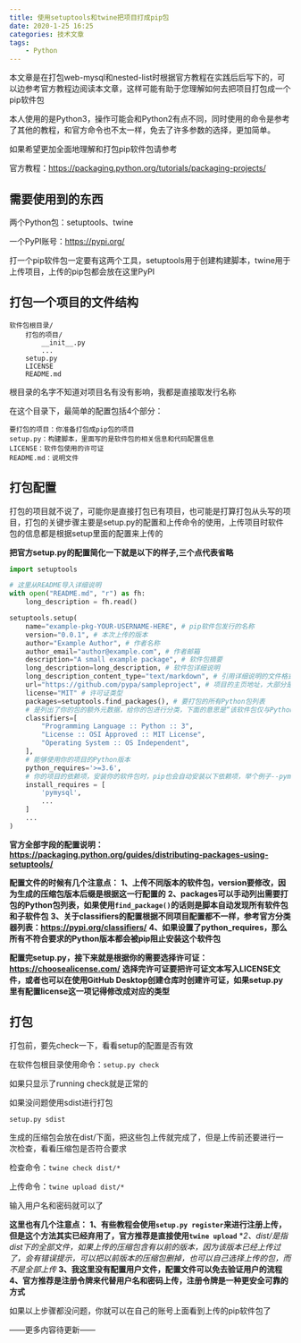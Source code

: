 ```yaml
---
title: 使用setuptools和twine把项目打成pip包
date: 2020-1-25 16:25
categories: 技术文章
tags:
    - Python
---
```


本文章是在打包web-mysql和nested-list时根据官方教程在实践后后写下的，可以边参考官方教程边阅读本文章，这样可能有助于您理解如何去把项目打包成一个pip软件包

本人使用的是Python3，操作可能会和Python2有点不同，同时使用的命令是参考了其他的教程，和官方命令也不太一样，免去了许多参数的选择，更加简单。

如果希望更加全面地理解和打包pip软件包请参考

官方教程：https://packaging.python.org/tutorials/packaging-projects/

需要使用到的东西
---

两个Python包：setuptools、twine

一个PyPI账号：https://pypi.org/

打一个pip软件包一定要有这两个工具，setuptools用于创建构建脚本，twine用于上传项目，上传的pip包都会放在这里PyPI

打包一个项目的文件结构
---

```Text
软件包根目录/
    打包的项目/
        __init__.py
        ...
    setup.py
    LICENSE
    README.md
```

根目录的名字不知道对项目名有没有影响，我都是直接取发行名称

在这个目录下，最简单的配置包括4个部分：

```Text
要打包的项目：你准备打包成pip包的项目
setup.py：构建脚本，里面写的是软件包的相关信息和代码配置信息
LICENSE：软件包使用的许可证
README.md：说明文件
```

打包配置
---

打包的项目就不说了，可能你是直接打包已有项目，也可能是打算打包从头写的项目，打包的关键步骤主要是setup.py的配置和上传命令的使用，上传项目时软件包的信息都是根据setup里面的配置来上传的

**把官方setup.py的配置简化一下就是以下的样子,三个点代表省略**

```Python
import setuptools

# 这里从README导入详细说明
with open("README.md", "r") as fh:
    long_description = fh.read()

setuptools.setup(
    name="example-pkg-YOUR-USERNAME-HERE", # pip软件包发行的名称
    version="0.0.1", # 本次上传的版本
    author="Example Author", # 作者名称
    author_email="author@example.com", # 作者邮箱
    description="A small example package", # 软件包摘要
    long_description=long_description, # 软件包详细说明
    long_description_content_type="text/markdown", # 引用详细说明的文件格式
    url="https://github.com/pypa/sampleproject", # 项目的主页地址，大部分是使用该项目在自己代码储存库的地址
    license="MIT" # 许可证类型
    packages=setuptools.find_packages(), # 要打包的所有Python包列表
    # 是列出了你的包的额外元数据，给你的包进行分类，下面的意思是“该软件包仅与Python 3兼容，已获得MIT许可，与操作系统无关”
    classifiers=[
        "Programming Language :: Python :: 3",
        "License :: OSI Approved :: MIT License",
        "Operating System :: OS Independent",
    ],
    # 能够使用你的项目的Python版本
    python_requires='>=3.6',
    # 你的项目的依赖项，安装你的软件包时，pip也会自动安装以下依赖项，举个例子--pymysql
    install_requires = [
        'pymysql',
        ...
    ]
    ...
)
```

**官方全部字段的配置说明：https://packaging.python.org/guides/distributing-packages-using-setuptools/**

**配置文件的时候有几个注意点：**
**1、上传不同版本的软件包，version要修改，因为生成的压缩包版本后缀是根据这一行配置的**
**2、packages可以手动列出需要打包的Python包列表，如果使用`find_package()`的话则是脚本自动发现所有软件包和子软件包**
**3、关于classifiers的配置根据不同项目配置都不一样，参考官方分类器列表：https://pypi.org/classifiers/**
**4、如果设置了python_requires，那么所有不符合要求的Python版本都会被pip阻止安装这个软件包**

**配置完setup.py，接下来就是根据你的需要选择许可证：https://choosealicense.com/**
**选择完许可证要把许可证文本写入LICENSE文件，或者也可以在使用GitHub Desktop创建仓库时创建许可证，如果setup.py里有配置license这一项记得修改成对应的类型**

打包
---

打包前，要先check一下，看看setup的配置是否有效

在软件包根目录使用命令：`setup.py check`

如果只显示了running check就是正常的

如果没问题使用sdist进行打包

`setup.py sdist`

生成的压缩包会放在dist/下面，把这些包上传就完成了，但是上传前还要进行一次检查，看看压缩包是否符合要求

检查命令：`twine check dist/*`

上传命令：`twine upload dist/*`

输入用户名和密码就可以了

**这里也有几个注意点：**
**1、有些教程会使用`setup.py register`来进行注册上传，但是这个方法其实已经弃用了，官方推荐是直接使用`twine upload`**
**2、dist/*是指dist下的全部文件，如果上传的压缩包含有以前的版本，因为该版本已经上传过了，会有错误提示，可以把以前版本的压缩包删掉，也可以自己选择上传的包，而不是全部上传**
**3、我这里没有配置用户文件，配置文件可以免去验证用户的流程**
**4、官方推荐是注册令牌来代替用户名和密码上传，注册令牌是一种更安全可靠的方式**

如果以上步骤都没问题，你就可以在自己的账号上面看到上传的pip软件包了

——更多内容待更新——
